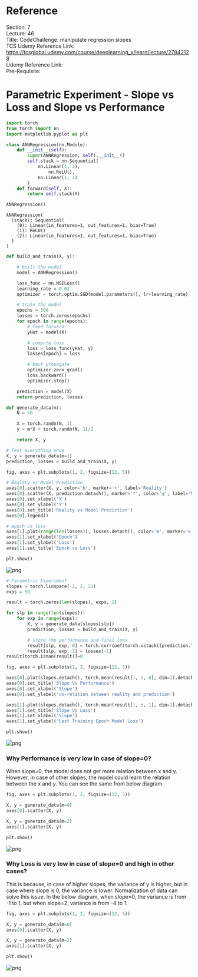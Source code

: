 # Reference

Section: 7 \
Lecture: 46 \
Title: CodeChallenge: manipulate regression slopes \
TCS Udemy Reference Link: https://tcsglobal.udemy.com/course/deeplearning_x/learn/lecture/27842128 \
Udemy Reference Link: \
Pre-Requisite:

# Parametric Experiment - Slope vs Loss and Slope vs Performance

```python
import torch
from torch import nn
import matplotlib.pyplot as plt
```

```python
class ANNRegression(nn.Module):
    def __init__(self):
        super(ANNRegression, self).__init__()
        self.stack = nn.Sequential(
            nn.Linear(1, 1),
                nn.ReLU(),
            nn.Linear(1, 1)
        )
    def forward(self, X):
        return self.stack(X)

ANNRegression()
```

    ANNRegression(
      (stack): Sequential(
        (0): Linear(in_features=1, out_features=1, bias=True)
        (1): ReLU()
        (2): Linear(in_features=1, out_features=1, bias=True)
      )
    )

```python
def build_and_train(X, y):

    # built the model
    model = ANNRegression()

    loss_func = nn.MSELoss()
    learning_rate = 0.01
    optimizer = torch.optim.SGD(model.parameters(), lr=learning_rate)

    # train the model
    epochs = 500
    losses = torch.zeros(epochs)
    for epoch in range(epochs):
        # feed forward
        yHat = model(X)

        # compute loss
        loss = loss_func(yHat, y)
        losses[epoch] = loss

        # back propagate
        optimizer.zero_grad()
        loss.backward()
        optimizer.step()

    prediction = model(X)
    return prediction, losses
```

```python
def generate_data(m):
    N = 50

    X = torch.randn(N, 1)
    y = m*X + torch.randn(N, 1)/2

    return X, y
```

```python
# Test everything once
X, y = generate_data(m=1)
prediction, losses = build_and_train(X, y)

fig, axes = plt.subplots(1, 2, figsize=(12, 5))

# Reality vs Model Prediction
axes[0].scatter(X, y, color='b', marker='+', label='Reality')
axes[0].scatter(X, prediction.detach(), marker='*', color='g', label='Model Prediction')
axes[0].set_xlabel('X')
axes[0].set_ylabel('Y')
axes[0].set_title('Reality vs Model Prediction')
axes[0].legend()

# epoch vs loss
axes[1].plot(range(len(losses)), losses.detach(), color='m', marker='o')
axes[1].set_xlabel('Epoch')
axes[1].set_ylabel('Loss')
axes[1].set_title('Epoch vs Loss')

plt.show()
```

![png](7_ann_46_code_challenge_manipulate_regression_slopes_files/7_ann_46_code_challenge_manipulate_regression_slopes_6_0.png)

```python
# Parametric Experiment
slopes = torch.linspace(-2, 2, 21)
exps = 50

result = torch.zeros(len(slopes), exps, 2)

for slp in range(len(slopes)):
    for exp in range(exps):
        X, y = generate_data(slopes[slp])
        prediction, losses = build_and_train(X, y)

        # store the performance and final loss
        result[slp, exp, 0] = torch.corrcoef(torch.vstack((prediction.T, y.T)))[0, 1]
        result[slp, exp, 1] = losses[-1]
result[torch.isnan(result)]=0
```

```python
fig, axes = plt.subplots(1, 2, figsize=(12, 5))

axes[0].plot(slopes.detach(), torch.mean(result[:, :, 0], dim=1).detach(), marker='o', color='b')
axes[0].set_title('Slope Vs Performance')
axes[0].set_xlabel('Slope')
axes[0].set_ylabel('co-relation between reality and prediction')

axes[1].plot(slopes.detach(), torch.mean(result[:, :, 1], dim=1).detach(), marker='s', color='m')
axes[1].set_title('Slope Vs Loss')
axes[1].set_xlabel('Slope')
axes[1].set_ylabel('Last Training Epoch Model Loss')

plt.show()
```

![png](7_ann_46_code_challenge_manipulate_regression_slopes_files/7_ann_46_code_challenge_manipulate_regression_slopes_8_0.png)

### Why Performance is very low in case of slope=0?

When slope=0, the model does not get more relation between x and y. However, in case of other slopes, the model could learn the relation between the x and y. You can see the same from below diagram.

```python
fig, axes = plt.subplots(1, 2, figsize=(12, 5))

X, y = generate_data(m=0)
axes[0].scatter(X, y)

X, y = generate_data(m=2)
axes[1].scatter(X, y)

plt.show()
```

![png](7_ann_46_code_challenge_manipulate_regression_slopes_files/7_ann_46_code_challenge_manipulate_regression_slopes_10_0.png)

### Why Loss is very low in case of slope=0 and high in other cases?

This is because, in case of higher slopes, the variance of y is higher, but in case where slope is 0, the variance is lower. Normalization of data can solve this issue. In the below diagram, when slope=0, the variance is from -1 to 1, but when slope=2, variance is from -4 to 1.

```python
fig, axes = plt.subplots(1, 2, figsize=(12, 5))

X, y = generate_data(m=0)
axes[0].scatter(X, y)

X, y = generate_data(m=2)
axes[1].scatter(X, y)

plt.show()
```

![png](7_ann_46_code_challenge_manipulate_regression_slopes_files/7_ann_46_code_challenge_manipulate_regression_slopes_12_0.png)
